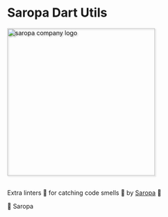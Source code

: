 # Saropa Dart Utils

<!-- markdownlint-disable MD033 - Disable No HTML -->
<img src="https://raw.githubusercontent.com/saropa/saropa_dart_utils/main/SaropaLogo2019_contrast-1200.png" alt="saropa company logo" style="filter: drop-shadow(0.2em 0.2em 0.13em rgba(68, 68, 68, 0.35));" width="340" />

<!-- [![Saropa Logo](SaropaLogo2019_contrast-1200.png)](https://saropa.com) -->
<br>
<br>

Extra linters 🚀 for catching code smells 🤖 by [Saropa][saropa_link] 🎈

💙 Saropa

[saropa_link]: https://saropa.com
